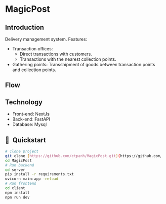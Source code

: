 # MagicPost

## Introduction
Delivery management system.
Features:

- Transaction offices:
    + Direct transactions with customers.
    + Transactions with the nearest collection points.
- Gathering points:
    Transshipment of goods between transaction points and collection points.

## Flow

## Technology
- Front-end: NextJs
- Back-end: FastAPI
- Database: Mysql

## 🚀  Quickstart
```bash
# clone project
git clone [https://github.com/ctpanh/MagicPost.git](https://github.com/ctpanh/MagicPost.git)
cd MagicPost
# Run backend
cd server
pip install -r requirements.txt
uvicorn main:app -reload
# Run frontend
cd client
npm install
npm run dev
```
